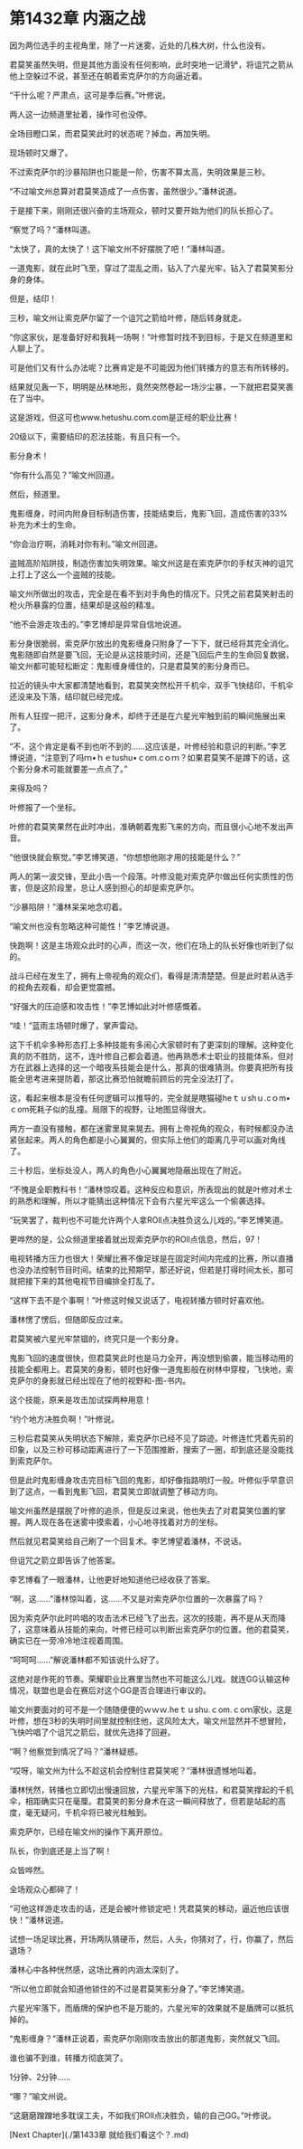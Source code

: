 # 第1432章 内涵之战

因为两位选手的主视角里，除了一片迷雾，近处的几株大树，什么也没有。

君莫笑虽然失明，但是其他方面没有任何影响，此时突地一记滑铲，将诅咒之箭从他上空躲过不说，甚至还在朝着索克萨尔的方向逼近着。

“干什么呢？严肃点，这可是季后赛。”叶修说。

两人这一边频道里扯着，操作可也没停。

全场目瞪口呆，而君莫笑此时的状态呢？掉血，再加失明。

现场顿时又爆了。

不过索克萨尔的沙暴陷阱也只能是一阶，伤害不算太高，失明效果是三秒。

“不过喻文州总算对君莫笑造成了一点伤害，虽然很少。”潘林说道。

于是接下来，刚刚还很兴奋的主场观众，顿时又要开始为他们的队长担心了。

“察觉了吗？”潘林叫道。

“太快了，真的太快了！这下喻文州不好摆脱了吧！”潘林叫道。

一道鬼影，就在此时飞至，穿过了混乱之雨，钻入了六星光牢，钻入了君莫笑影分身的身体。

但是，结印！

三秒，喻文州让索克萨尔留了一个诅咒之箭给叶修，随后转身就走。

“你这家伙，是准备好好和我耗一场啊！”叶修暂时找不到目标，于是又在频道里和人聊上了。

可是他们又有什么办法呢？比赛肯定是不可能因为他们转播方的意志有所转移的。

结果就见轰一下，明明是丛林地形，竟然突然卷起一场沙尘暴，一下就把君莫笑裹在了当中。

这是游戏，但这可也www.hetushu.com.com是正经的职业比赛！

20级以下，需要结印的忍法技能，有且只有一个。

影分身术！

“你有什么高见？”喻文州回道。

然后，频道里。

鬼影缠身，时间内附身目标制造伤害，技能结束后，鬼影飞回，造成伤害的33%补充为术士的生命。

“你会治疗啊，消耗对你有利。”喻文州回道。

盗贼高阶陷阱技，制造伤害加失明效果。喻文州这是在索克萨尔的手杖灭神的诅咒上打上了这么一个盗贼的技能。

喻文州所做出的攻击，完全是在看不到对手角色的情况下。只凭之前君莫笑射击的枪火所暴露的位置，结果却是这般的精准。

“他不会游走攻击的。”李艺博却是异常自信地说道。

影分身很脆弱，索克萨尔放出的鬼影缠身只附身了一下下，就已经将其完全消化。鬼影随即自然是要飞回，无论是从这技能时间，还是飞回后产生的生命回复数据，喻文州都可能轻松断定：鬼影缠身缠住的，只是君莫笑的影分身而已。

拉近的镜头中大家都清楚地看到，君莫笑突然松开千机伞，双手飞快结印，千机伞还没来及下落，结印就已经完成。

所有人狂捏一把汗，这影分身术，却终于还是在六星光牢触到前的瞬间施展出来了。

“不，这个肯定是看不到也听不到的……这应该是，叶修经验和意识的判断。”李艺博说道，“注意到了吗ｍ•ｈｅtushu•ｃom.cｏｍ？如果君莫笑不是蹲下的话，这个影分身术可能就要差一点点了。”

来得及吗？

叶修报了一个坐标。

叶修的君莫笑果然在此时冲出，准确朝着鬼影飞来的方向，而且很小心地不发出声音。

“他很快就会察觉。”李艺博笑道，“你想想他刚才用的技能是什么？”

两人的第一波交锋，至此小告一个段落。叶修没能对索克萨尔做出任何实质性的伤害，但是这阶段里，总让人感到担心的却是索克萨尔。

“沙暴陷阱！”潘林呆呆地念叨着。

“喻文州也没有忽略这种可能性！”李艺博说道。

快跑啊！这是主场观众此时的心声，而这一次，他们在场上的队长好像也听到了似的。

战斗已经在发生了，拥有上帝视角的观众们，看得是清清楚楚。但是此时若从选手的视角去观看，却会更觉震撼。

“好强大的压迫感和攻击性！”李艺博如此对叶修感慨着。

“哇！”蓝雨主场顿时爆了，掌声雷动。

这下千机伞多种形态打上多种技能有多闹心大家顿时有了更深刻的理解。这种变化真的防不胜防，这不，连叶修自己都会着道。他再熟悉术士职业的技能体系，但对方在武器上选择的这一个暗夜系技能会是什么，那真的很难猜测。你要真把所有技能全思考进来提防着，那这比赛恐怕就瞻前顾后的完全没法打了。

这，看起来根本是没有任何逻辑可以推导的，完全就是瞎猫碰heｔｕshｕ.cｏm•ｃom死耗子似的乱撞。局限下的视野，让地图显得很大。

两方一直没有接触，都在迷雾里晃来晃去。拥有上帝视角的观众，有时候都没办法紧张起来。两人的角色都是小心翼翼的，但实际上他们的距离几乎可以画对角线了。

三十秒后，坐标处没人，两人的角色小心翼翼地隐蔽出现在了附近。

“不愧是全职教科书！”潘林惊叹着。这种反应和意识，所表现出的就是叶修对术士的熟悉和理解，所以才能猜出这种情况下会有六星光牢这么一个偷袭选择。

“玩笑罢了，裁判也不可能允许两个人拿ROll点决胜负这么儿戏的。”李艺博笑道。

更哗然的是，公众频道里接着就出现索克萨尔的ROll点信息，然后，97！

电视转播方压力也很大！荣耀比赛不像足球是在固定时间内完成的比赛，所以直播也没办法控制节目时间。结束的比预期早，那还好说，但若是打得时间太长，那可就把接下来的其他电视节目编排全打乱了。

“这样下去不是个事啊！”叶修这时候又说话了，电视转播方顿时好喜欢他。

潘林愣了愣后，但随即反应过来。

君莫笑被六星光牢禁锢的，终究只是一个影分身。

鬼影飞回的速度很快，但君莫笑此时也是马力全开，再没想到偷袭，能当移动用的技能全都用上。君莫笑的身影，顿时也好像一道鬼影般在树林中穿梭，飞快地，索克萨尔的身影就已经出现在了他的视野和-图-书内。

这个技能，原来是攻击加试探两种用意！

“约个地方决胜负啊！”叶修说。

三秒后君莫笑从失明状态下解除，索克萨尔已经不见了踪迹。叶修连忙凭着先前的印象，以及三秒可移动距离进行了一下范围推断，搜索了一圈，却到底还是没能找到索克萨尔。

但是此时鬼影缠身攻击完目标飞回的鬼影，却好像指路明灯一般。叶修似乎早意识到了这点，一看到鬼影飞回，君莫笑立即就调整了移动方向。

喻文州虽然是摆脱了叶修的追杀，但是反过来说，他也失去了对君莫笑位置的掌握。两人现在各在迷雾中摸索着，小心地寻找着对方的坐标。

然后就见君莫笑给自己刷了一个回复术。李艺博望着潘林，不说话。

但诅咒之箭立即告诉了他答案。

李艺博看了一眼潘林，让他更好地知道他已经收获了答案。

“啊，这……”潘林惊叫着，这……不又是对索克萨尔位置的一次暴露了吗？

因为索克萨尔此时吟唱的攻击法术已经飞了出去。这次的技能，再不是从天而降了，这意味着从技能的来向，叶修已经可以判断出索克萨尔的位置。他的君莫笑，确实已在一旁冷冷地注视着周围。

“呵呵呵……”解说潘林都不知该说什么好了。

这绝对是作死的节奏。荣耀职业比赛里当然也不可能这么儿戏。就连GG认输这种情况，联盟也是会在赛后对这个GG是否合理进行审议的。

喻文州要面对的可不是一个随随便便的ｗｗｗ.heｔｕshu.ｃom.ｃoｍ家伙，这是叶修，想在3秒的失明时间里就控制住他，这风险太大，喻文州显然并不想冒险，飞快吟唱了个诅咒之箭后，就优先选择了回避。

“啊？他察觉到情况了吗？”潘林疑惑。

“哎呀，喻文州为什么不趁这机会控制住君莫笑呢？”潘林很遗憾地叫着。

潘林恍然，转播也立即切出慢速回放，六星光牢落下的光柱，和君莫笑撑起的千机伞，相距确实只在毫厘。君莫笑的影分身术在这一瞬间释放了，但若是站起的高度，毫无疑问，千机伞将已被光柱触到。

索克萨尔，已经在喻文州的操作下离开原位。

队长，你到底还是上当了啊！

众皆哗然。

全场观众心都碎了！

“可他这样游走攻击的话，还是会被叶修锁定吧！凭君莫笑的移动，逼近他应该很快！”潘林说道。

试想一场足球比赛，开场两队猜硬币，然后，人头，你猜对了，行，你赢了，然后退场？

潘林心中各种恍然感，这场比赛的内涵太深刻了。

“所以他立即就会知道他锁住的不过是君莫笑影分身了。”李艺博笑道。

六星光牢落下，而盾牌的保护也不是万能的，六星光牢的效果就不是盾牌可以抵抗掉的。

“鬼影缠身？”潘林正说着，索克萨尔刚刚攻击放出的那道鬼影，突然就又飞回。

谁也骗不到谁，转播方彻底哭了。

1分钟、2分钟……

“哪？”喻文州说。

“这磨磨蹭蹭地多耽误工夫，不如我们ROll点决胜负，输的自己GG。”叶修说。



[Next Chapter](./第1433章 就给我们看这个？.md)